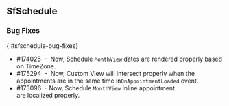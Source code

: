 ## SfSchedule

### Bug Fixes
{:#sfschedule-bug-fixes}
 
* \#174025  -  Now, Schedule `MonthView` dates are rendered properly based on TimeZone. 
 
* \#175294  -  Now, Custom View will intersect properly when the appointments are in the same time in`OnAppointmentLoaded` event.
 
* \#173096  - Now, Schedule `MonthView` Inline appointment are localized properly.

